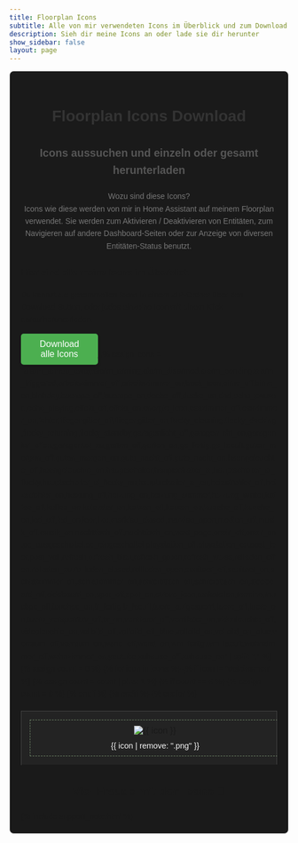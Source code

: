 ```yaml
---
title: Floorplan Icons
subtitle: Alle von mir verwendeten Icons im Überblick und zum Download
description: Sieh dir meine Icons an oder lade sie dir herunter
show_sidebar: false
layout: page
---
```


<div class="guide-container">
    <h1 class="icon-main-title">Floorplan Icons Download</h1>
    <h2 class="icon-main-subtitle">Icons aussuchen und einzeln oder gesamt herunterladen </h2>
    <p class="icon-main-intro">
        Wozu sind diese Icons?<br>
        Icons wie diese werden von mir in Home Assistant auf meinem Floorplan verwendet. Sie werden zum Aktivieren / Deaktivieren von Entitäten, zum Navigieren auf andere Dashboard-Seiten oder zur Anzeige von diversen Entitäten-Status benutzt.
    </p>
    <h3>Hier sind alle meine Icons im Überblick</h3>
    <p>
        Du kannst die gesammelten Icons in einem ZIP-Ordner über den Download Button, oder jedes einzelne Icon mit einem Klick daraufherunterladen.
    </p>
    <a href="/img/icons/icons.zip" download>
        <button class="icon-download-button">Download alle Icons</button>
    </a>
    <table class="icon-table">
        <tbody>
            {% assign icons = "alarm_armed_away,alarm_arming,alarm_disarmed,alarm_pending,alarm_triggered,arbeitszimmer_off,arbeitszimmer_on,back_Icon,birne_off,birne_on,birthday,bueropc_off,bueropc_on,decke_off,decke_on,dnd,echo_paused,echo_playing,effekt_off,effekt_on,energie_icon,esszimmer_off,esszimmer_on,fehler,fliegengitter_off,fliegengitter_on,flocky_cleaning,flocky_docking,flocky_returning,flocky_standby,garagenlicht_off,garagenlicht_on,garagentor_offen,garagentor_zu,garten_off,garten_on,gs_fertig,gs_laeuft,guten_morgen_off,guten_morgen_on,gute_nacht_off,gute_nacht_on,haengeleuchte_off,haengeleuchte_on,hauptschalter,hauptschalter_al,hauptschalter_al_flocky,hauptschalter_al_flocky_on,hauptschalter_al_on,heizstrahler_off,heizstrahler_on,heizung_off,heizung_on,heizung_sommer,heizung_winter,kaffee_off,kaffee_on,kalender_on,kerzen_off,kerzen_on,kueche_off,kueche_on,led_off,led_on,leer,like,markise_closed,markise_open,medien_off,musik_off,musik_on,nachttisch_off,nachttisch_on,next_page,onair_off,onair_on,pc_ausgeschaltet,pc_eingeschaltet,playstation_off,playstation_on,post_leer,post_voll,refresh,refresh_blau,refresh_green,refresh_weiss,rolladen_offen,rolladen_zu,rollladen_closed,rollladen_open,sanitaer_off,sanitaer_on,schlafzimmer_off,schlafzimmer_on,schreibtisch_off,schreibtisch_on,sideboard_off,sideboard_on,spot_off,spot_on,strava_icon,tankstellen,termine,touchpc_off,touchpc_on,tr_fertig,tr_laeuft,tuere_aufgesperrt,tuere_off,tuere_on,tuere_versperrt,tv_off,tv_on,ventilator_off,ventilator_on,videoleuchte_off,videoleuchte_on,vollbild_off,vollbild_off_blue,vollbild_on,vollbild_on_blue,vorraum_off,vorraum_on,wand_off,wand_on,wm_fertig,wm_laeuft,wohnzimmer_off,wohnzimmer_on,youtube,zuhause_off,zuhause_on" | split: "," %}
            {% assign count = 0 %}
            <tr>
            {% for icon in icons %}
                {% if icon != "dateinamen" %}
                    <td>
                        <div class="icon-wrapper">
                            <a href="/img/icons/{{ icon }}.png" download>
                                <img src="/img/icons/{{ icon }}.png" alt="{{ icon }}" />
                            </a>
                            <p>{{ icon | remove: ".png" }}</p>
                        </div>
                    </td>
                    {% assign count = count | plus: 1 %}
                    {% if count == 6 %}
                        </tr><tr>
                        {% assign count = 0 %}
                    {% endif %}
                {% endif %}
            {% endfor %}
            </tr>
        </tbody>
    </table>
    <footer class="icon-main-footer">
        <h2>Viel Freude mit den Icons 🎉</h2>
    </footer>
    {% include support_note.html %}
</div>
<style>
    .guide-container {
        max-width: 100%;
        margin: auto;
        padding: 20px;
        background-color: #1a1a1a;
        font-family: Arial, sans-serif;
        line-height: 1.6;
        border: 1px solid #ddd;
        border-radius: 8px;
        box-shadow: 0 4px 4px 6px rgba(255, 255, 255, 0.3);
    }
    .content-section {
        margin-bottom: 20px;
        padding: 15px;
        background-color: #252525;
        border: 1px solid #444;
        border-radius: 8px;
    }
    .content-section h2 {
        color: #5bacff;
        font-size: 1.75em;
        margin-bottom: 10px;
    }
    .content-section ul {
        margin: 10px 0 0 20px;
        padding: 0;
        list-style-type: disc;
    }
    .content-section ul li {
        margin-bottom: 10px;
    }
    .guide-footer {
        text-align: center;
    }
    .icon-main-container {
        max-width: 100%;
        margin-bottom: 100px;
        padding: 20px;
        background-color: #f9f9f9;
        border: 1px solid #ddd;
        border-radius: 10px;
        box-shadow: 0 4px 6px rgba(0, 0, 0, 0.1);
        font-family: Arial, sans-serif;
        line-height: 1.6;
    }
    .icon-main-title {
        text-align: center;
        color: #333;
        font-size: 2em;
        margin-bottom: 20px;
    }
    .icon-main-subtitle {
        text-align: center;
        font-size: 1.4em;
        margin-bottom: 20px;
        color: #555;
    }
    .icon-main-intro {
        text-align: center;
        color: #777;
        margin-bottom: 20px;
    }
    .icon-table {
        width: 100%;
        background-color: #232323;
        border-collapse: collapse;
        margin-top: 20px;
    }
    .icon-table thead th {
        background-color: #f9f9f9;
        color: #fff;
        padding: 15px;
        text-align: center;
        font-size: 1.2em;
    }
    .icon-table td {
        text-align: center;
        vertical-align: middle;
        padding: 15px;
        border: 1px solid #444;
        width: 16.66%;
    }
    .icon-wrapper {
        display: flex;
        flex-direction: column;
        align-items: center;
        justify-content: center;
        height: 100%;
        width: 100%;
        border: 1px dashed #ccffbb70;
        padding: 10px;
        position: relative;
    }
    .icon-wrapper img {
        max-width: 100px;
        height: auto;
        margin-bottom: 10px;
        object-fit: contain;
    }
    .icon-wrapper p {
        font-size: 0.9em;
        color: #f9f9f9;
        margin: 0;
        text-align: center;
        word-wrap: break-word;
    }
    .icon-wrapper a {
        text-decoration: none;
        color: inherit;
    }
    .icon-wrapper a:hover {
        opacity: 0.8;
    }
    .icon-download-button {
        background-color: #4CAF50; /* Grüner Hintergrund */
        color: white; /* Weiße Schrift */
        width: 30%;
        padding: 10px 20px; /* Innenabstand */
        font-size: 16px; /* Schriftgröße */
        border: none; /* Kein Rahmen */
        border-radius: 5px; /* Abgerundete Ecken */
        cursor: pointer; /* Zeiger beim Hover */
        box-shadow: 0 4px 6px rgba(0, 0, 0, 0.1); /* Schatten */
        transition: background-color 0.3s ease;
    }
    .icon-download-button:hover {
        background-color: #45a049; /* Dunkleres Grün beim Hover */
    }
    .icon-main-footer {
        text-align: center;
        margin-top: 20px;
    }
</style>
